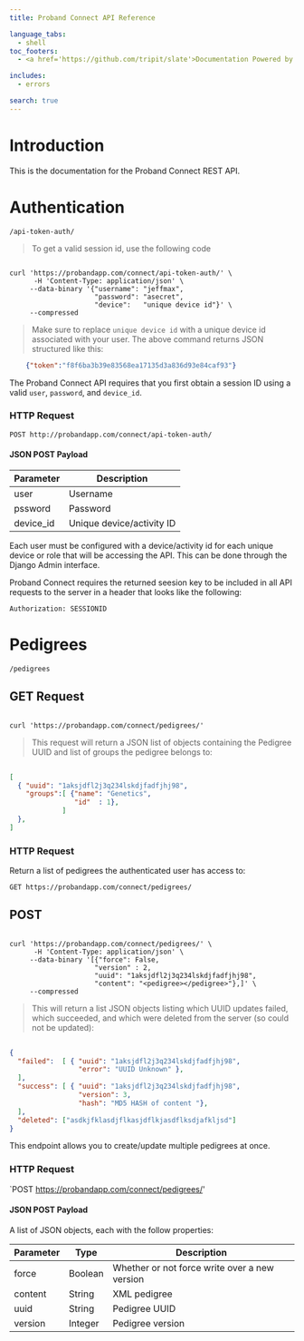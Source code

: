 ```yaml
---
title: Proband Connect API Reference

language_tabs:
  - shell
toc_footers:
  - <a href='https://github.com/tripit/slate'>Documentation Powered by Slate</a>

includes:
  - errors

search: true
---
```


# Introduction

This is the documentation for the Proband Connect REST API.

# Authentication

`/api-token-auth/`

> To get a valid session id, use the following code

```shell

curl 'https://probandapp.com/connect/api-token-auth/' \
      -H 'Content-Type: application/json' \
     --data-binary '{"username": "jeffmax",
                     "password": "asecret",
                     "device":   "unique device id"}' \
     --compressed

```

> Make sure to replace `unique device id` with a unique device id associated with your user.
> The above command returns JSON structured like this:

```json
    {"token":"f8f6ba3b39e83568ea17135d3a836d93e84caf93"}
```

The Proband Connect API requires that you first obtain a session ID using a valid `user`, `password`, and `device_id`. 

### HTTP Request

`POST http://probandapp.com/connect/api-token-auth/`

#### JSON POST Payload

Parameter  | Description
---------  | -----------
user       | Username
pssword    | Password
device_id  | Unique device/activity ID

<aside class="notice">
 Each user must be configured with a device/activity id for each unique device or role that will be accessing the API. This can be done through the Django Admin interface.
</aside>

Proband Connect requires the returned seesion key to be included in all API requests to the server in a header that looks like the following:

    Authorization: SESSIONID

# Pedigrees

`/pedigrees`

## GET Request

```shell

curl 'https://probandapp.com/connect/pedigrees/'

```
> This request will return a JSON list of objects containing the Pedigree UUID and list of groups the pedigree belongs to:

```json
 
[ 
  { "uuid": "1aksjdfl2j3q234lskdjfadfjhj98", 
    "groups":[ {"name": "Genetics",
                "id"  : 1},
             ]
  },
]

```
### HTTP Request

Return a list of pedigrees the authenticated user has access to:

`GET https://probandapp.com/connect/pedigrees/`

## POST

```shell

curl 'https://probandapp.com/connect/pedigrees/' \
      -H 'Content-Type: application/json' \
     --data-binary '[{"force": False,
                     "version" : 2,
                     "uuid": "1aksjdfl2j3q234lskdjfadfjhj98",
                     "content": "<pedigree></pedigree>"},]' \
     --compressed

```
> This will return a list JSON objects listing which UUID updates failed, which succeeded, and which were deleted from the server (so could not be updated):

```json
 
{
  "failed":  [ { "uuid": "1aksjdfl2j3q234lskdjfadfjhj98", 
                 "error": "UUID Unknown" },
  ],
  "success": [ { "uuid": "1aksjdfl2j3q234lskdjfadfjhj98",
                 "version": 3,
                 "hash": "MD5 HASH of content "},
  ],
  "deleted": ["asdkjfklasdjflkasjdflkjasdflksdjafkljsd"]
}

```

This endpoint allows you to create/update multiple pedigrees at once.

### HTTP Request

`POST https://probandapp.com/connect/pedigrees/'

#### JSON POST Payload

A list of JSON objects, each with the follow properties:

Parameter | Type    | Description
--------- | ------  | -----
force     | Boolean | Whether or not force write over a new version
content   | String  | XML pedigree
uuid      | String  | Pedigree UUID
version   | Integer | Pedigree version

